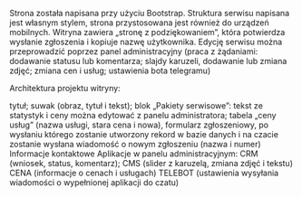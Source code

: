 Strona została napisana przy użyciu Bootstrap. Struktura serwisu napisana jest własnym stylem, strona przystosowana jest również do urządzeń mobilnych. Witryna zawiera „stronę z podziękowaniem”, która potwierdza wysłanie zgłoszenia i kopiuje nazwę użytkownika. Edycję serwisu można przeprowadzić poprzez panel administracyjny (praca z żądaniami: dodawanie statusu lub komentarza; slajdy karuzeli, dodawanie lub zmiana zdjęć; zmiana cen i usług; ustawienia bota telegramu)

Architektura projektu witryny:

tytuł;
suwak (obraz, tytuł i tekst);
blok „Pakiety serwisowe”: tekst ze statystyk i ceny można edytować z panelu administratora;
tabela „ceny usług” (nazwa usługi, stara cena i nowa),
formularz zgłoszeniowy, po wysłaniu którego zostanie utworzony rekord w bazie danych i na czacie zostanie wysłana wiadomość o nowym zgłoszeniu (nazwa i numer)
Informacje kontaktowe
Aplikacje w panelu administracyjnym: CRM (wniosek, status, komentarz); CMS (slider z karuzelą, zmiana zdjęć i tekstu) CENA (informacje o cenach i usługach) TELEBOT (ustawienia wysyłania wiadomości o wypełnionej aplikacji do czatu)
